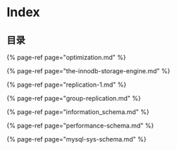# Index

## 目录

{% page-ref page="optimization.md" %}

{% page-ref page="the-innodb-storage-engine.md" %}

{% page-ref page="replication-1.md" %}

{% page-ref page="group-replication.md" %}

{% page-ref page="information\_schema.md" %}

{% page-ref page="performance-schema.md" %}

{% page-ref page="mysql-sys-schema.md" %}

